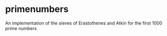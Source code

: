 # primenumbers

An implementation of the sieves of Erastothenes and Atkin for the first 1000 prime numbers
